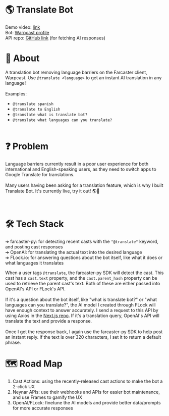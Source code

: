 # 🌎 Translate Bot
Demo video: [link](https://youtu.be/yFIRuzAXdOA)
<br>
Bot: [Warpcast profile](https://warpcast.com/translate)
<br>
API repo: [GitHub link](https://github.com/MattWong-ca/translate-bot-nextjs) (for fetching AI responses)
<br>
<!-- INSERT IMAGE HERE -->

# 🤖 About
A translation bot removing language barriers on the Farcaster client, Warpcast. Use `@translate <language>` to get an instant AI translation in any language!
<br>
<br>
Examples:
- `@translate spanish`
- `@translate to English`
- `@translate what is translate bot?`
- `@translate what languages can you translate?`
    <br>
    <br>
<!-- INSERT IMAGE HERE -->


# ❓ Problem
Language barriers currently result in a poor user experience for both international and English-speaking users, as they need to switch apps to Google Translate for translations. 
<br>
<br>
Many users having been asking for a translation feature, which is why I built Translate Bot. It's currently live, try it out! 🌎🚀
<!-- INSERT IMAGE HERE -->
<br>
<!-- INSERT IMAGE HERE -->

# 🛠️ Tech Stack
➔ farcaster-py: for detecting recent casts with the `"@translate"` keyword, and posting cast responses
<br>
➔ OpenAI: for translating the actual text into the desired language
<br>
➔ FLock.io: for answering questions about the bot itself, like what it does or what languages it translates
<br>

When a user tags `@translate`, the farcaster-py SDK will detect the cast. This cast has a `cast.text` property, and the `cast.parent_hash` property can be used to retrieve the parent cast's text. Both of these are either passed into OpenAI's API or FLock's API. 
<br>
<br>
If it's a question about the bot itself, like "what is translate bot?" or "what languages can you translate?", the AI model I created through FLock will have enough context to answer accurately. I send a request to this API by using Axios in the [Next.js repo](https://github.com/MattWong-ca/translate-bot-nextjs). If it's a translation query, OpenAI's API will translate the text and provide a response. 
<br>
<br>
Once I get the response back, I again use the farcaster-py SDK to help post an instant reply. If the text is over 320 characters, I set it to return a default phrase.

# 🗺️ Road Map
1. Cast Actions: using the recently-released cast actions to make the bot a 2-click UX
2. Neynar APIs: use their webhooks and APIs for easier bot maintenance, and use Frames to gamify the UX
3. OpenAI/FLock: finetune the AI models and provide better data/prompts for more accurate responses